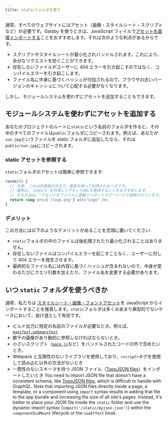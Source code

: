 ```yaml
---
title: staticフォルダを使う
---
```


通常、すべてのウェブサイトにはアセット（画像・スタイルシート・スクリプトなど）が必要です。Gatsby を使うときは、JavaScript フィイルで[アセットを直接インポートする](/docs/importing-assets-into-files/)ことをおすすめします。それは次のような利点があるからです。

- スクリプトやスタイルシートが最小化されバンドルされます。これにより、余分なリクエストを防ぐことができます。
- 存在しないファイルがユーザーに 404 エラーを引き起こすのではなく、コンパイルエラーを引き起こします。
- ファイル名に中身に基づくハッシュが付加されるので、ブラウザの古いバージョンのキャッシュについて心配する必要がなくなります。

しかし、モジュールシステムを使わずにアセットを追加することもできます。

## モジュールシステムを使わずにアセットを追加する

あなたのプロジェクトのルートに`static`という名前のフォルダを作ると、その中のすべてのファイルは`public`フォルダにコピーされます。例えば、あなたが`sun.jpg`というファイルを static フォルダに追加したなら、それは`public/sun.jpg`にコピーされます。

### static アセットを参照する

`static`フォルダのアセットは簡単に参照できます:

```jsx
render() {
  // 注意: これは非推奨の方法で、節度を持って利用されるべきです。
  // 通常は、`import`を利用してアセットURLを取得することをおすすめします。
  // その方法は、"アセットをファイルに直接インポートする"ページで説明されています。
  return <img src={'/logo.png'} alt="Logo" />;
}
```

<EggheadEmbed
  lessonLink="https://egghead.io/lessons/gatsby-use-a-local-image-from-the-static-folder-in-a-gatsby-component"
  lessonTitle="Use a local image from the static folder in a Gatsby component"
/>

### デメリット

この方法には以下のようなデメリットがあることを念頭に置いてください:

- `static`フォルダの中のファイルは後処理されたり最小化されることはありません。
- 存在しないファイルはコンパイルエラーを起こすことなく、ユーザーに対して 404 エラーを発生させます。
- 最終的なファイル名には内容に基づくハッシュが含まれないので、中身が変わるたびにクエリ引数を加えたり、ファイル名を変更する必要があります。

## いつ `static` フォルダを使うべきか

通常、私たちは [スタイルシート・画像・フォントアセット](/docs/importing-assets-into-files/)を JavaScript からインポートすることを推奨します。`static`フォルダは多くのあまり典型的でないケースにおいて、抜け道として有効です。

- ビルド出力に特定の名前のファイルが必要なとき。例えば、[`manifest.webmanifest`](https://developer.mozilla.org/en-US/docs/Web/Manifest)
- 数千の画像があり動的に参照しなければならないとき。
- 小さいスクリプト（[`pace.js`](http://github.hubspot.com/pace/docs/welcome/)など）をバンドルされたコードの外で含めたいとき。
- Webpack と互換性のないライブラリを使用しており、`<script>`タグを使用して読み込む以外の方法がないとき
- 一貫性のないスキーマを持つ JSON ファイル（[TopoJSON files](https://en.wikipedia.org/wiki/GeoJSON#TopoJSON)）をインポートしたいとき
  You need to import JSON file that doesn't have a consistent schema, like [TopoJSON files](https://en.wikipedia.org/wiki/GeoJSON#TopoJSON), which is difficult to handle with GraphQL. Note that importing JSON files directly inside a page, a template, or a component using `import` syntax results in adding that file to the app bundle and increasing the size of all site's pages. Instead, it's better to place your JSON file inside the `static` folder and use the dynamic import syntax (`import('/static/myjson.json')`) within the `componentDidMount` lifecycle or the `useEffect` hook.
